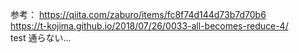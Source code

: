 参考：
https://qiita.com/zaburo/items/fc8f74d144d73b7d70b6  
https://t-kojima.github.io/2018/07/26/0033-all-becomes-reduce-4/  
test 通らない…
